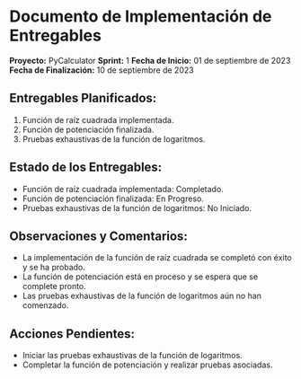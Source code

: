 # Documento de Implementación de Entregables

**Proyecto:** PyCalculator
**Sprint:** 1
**Fecha de Inicio:** 01 de septiembre de 2023
**Fecha de Finalización:** 10 de septiembre de 2023

## Entregables Planificados:

1. Función de raíz cuadrada implementada.
2. Función de potenciación finalizada.
3. Pruebas exhaustivas de la función de logaritmos.

## Estado de los Entregables:

- Función de raíz cuadrada implementada: Completado.
- Función de potenciación finalizada: En Progreso.
- Pruebas exhaustivas de la función de logaritmos: No Iniciado.

## Observaciones y Comentarios:

- La implementación de la función de raíz cuadrada se completó con éxito y se ha probado.
- La función de potenciación está en proceso y se espera que se complete pronto.
- Las pruebas exhaustivas de la función de logaritmos aún no han comenzado.

## Acciones Pendientes:

- Iniciar las pruebas exhaustivas de la función de logaritmos.
- Completar la función de potenciación y realizar pruebas asociadas.

